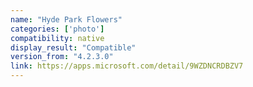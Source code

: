 ```yaml
---
name: "Hyde Park Flowers"
categories: ['photo']
compatibility: native
display_result: "Compatible"
version_from: "4.2.3.0"
link: https://apps.microsoft.com/detail/9WZDNCRDBZV7
---
```

